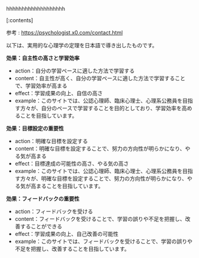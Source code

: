 

hhhhhhhhhhhhhhhhhhh
    
[:contents]

参考 : https://psychologist.x0.com/contact.html

以下は、実用的な心理学の定理を日本語で導き出したものです。

**効果：自主性の高さと学習効率**

* action：自分の学習ペースに適した方法で学習する
* content：自主性が高く、自分の学習ペースに適した方法で学習することで、学習効率が高まる
* effect：学習成果の向上、自信の高さ
* example：このサイトでは、公認心理師、臨床心理士、心理系公務員を目指す方々が、自分のペースで学習することを目的としており、学習効率を高めることを目指しています。

**効果：目標設定の重要性**

* action：明確な目標を設定する
* content：明確な目標を設定することで、努力の方向性が明らかになり、やる気が高まる
* effect：目標達成の可能性の高さ、やる気の高さ
* example：このサイトでは、公認心理師、臨床心理士、心理系公務員を目指す方々が、明確な目標を設定することで、努力の方向性が明らかになり、やる気が高まることを目指しています。

**効果：フィードバックの重要性**

* action：フィードバックを受ける
* content：フィードバックを受けることで、学習の誤りや不足を把握し、改善することができる
* effect：学習成果の向上、自己改善の可能性
* example：このサイトでは、フィードバックを受けることで、学習の誤りや不足を把握し、改善することを目指しています。

    